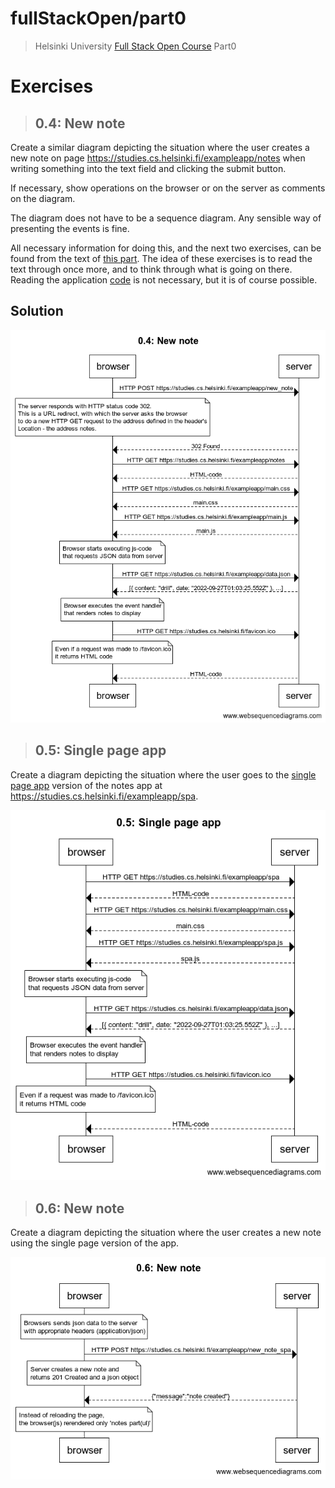 # fullStackOpen/part0

>Helsinki University [Full Stack Open Course](https://fullstackopen.com/) Part0

# Exercises

>## 0.4: New note

Create a similar diagram depicting the situation where the user creates a new note on page https://studies.cs.helsinki.fi/exampleapp/notes when writing something into the text field and clicking the submit button.

If necessary, show operations on the browser or on the server as comments on the diagram.

The diagram does not have to be a sequence diagram. Any sensible way of presenting the events is fine.

All necessary information for doing this, and the next two exercises, can be found from the text of [this part](https://fullstackopen.com/en/part0/fundamentals_of_web_apps#forms-and-http-post). The idea of these exercises is to read the text through once more, and to think through what is going on there. Reading the application [code](https://github.com/mluukkai/example_app) is not necessary, but it is of course possible. 

## Solution

![](0.4.png)

>## 0.5: Single page app

Create a diagram depicting the situation where the user goes to the [single page app](https://fullstackopen.com/en/part0/fundamentals_of_web_apps#single-page-app) version of the notes app at https://studies.cs.helsinki.fi/exampleapp/spa.

![](0.5.png)

>## 0.6: New note

Create a diagram depicting the situation where the user creates a new note using the single page version of the app. 

![](0.6.png)



